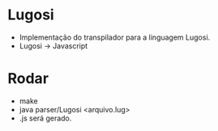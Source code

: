 # Lugosi
  - Implementação do transpilador para a linguagem Lugosi.
  - Lugosi -> Javascript
# Rodar
  - make
  - java parser/Lugosi <arquivo.lug>
  - <arquivo>.js será gerado.
